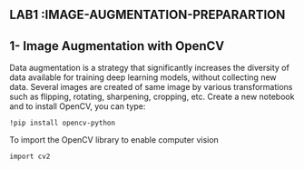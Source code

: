 ## LAB1 :IMAGE-AUGMENTATION-PREPARARTION
## 1- Image Augmentation with OpenCV
Data augmentation is a strategy that significantly increases the diversity of data available for 
training deep learning models, without collecting new data. Several images are created of same 
image by various transformations such as flipping, rotating, sharpening, cropping, etc.
Create a new notebook and to install OpenCV, you can type:
```
!pip install opencv-python
```
To import the OpenCV library to enable computer vision
```
import cv2
```
